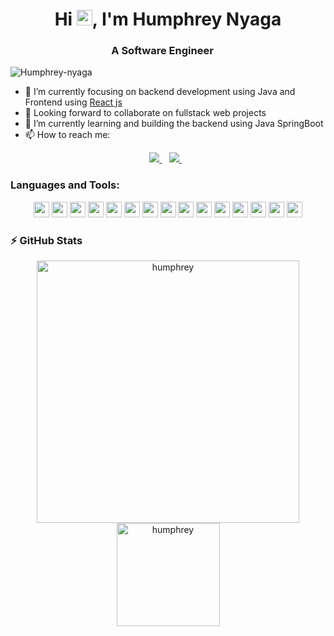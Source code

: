 <h1 align="center">Hi <img src="https://media.giphy.com/media/hvRJCLFzcasrR4ia7z/giphy.gif" width="25px">, I'm Humphrey Nyaga</h1>
<h3 align="center">A Software Engineer <img src="https://www.flaticon.com/free-icon/engineer_11519041" width="14"/> </h3>
<p align="left"> <img src="https://komarev.com/ghpvc/?username=Humphrey-nyaga" alt="Humphrey-nyaga" /> </p>

- 🔭 I’m currently focusing on backend development using Java and Frontend using [React js](https://reactjs.org/)
- 👯 Looking forward to collaborate on fullstack web projects
- 🌱 I’m currently learning and building the backend using Java SpringBoot 
- 📫 How to reach me:
<p align="center"> 
 <a href="https://www.linkedin.com/in/humphrey-nyaga/">
    <img src="https://img.shields.io/badge/linkedin-%230077B5.svg?&style=for-the-badge&logo=linkedin&logoColor=white" />
  </a>&nbsp;&nbsp;
  <a href="humphreynyaga2@gmail.com">
    <img src="https://img.shields.io/badge/Gmail-D14836?style=for-the-badge&logo=gmail&logoColor=white" />
  </a>&nbsp;&nbsp;
 </p>

### Languages and Tools:

<p align="center">
<img src="https://img.shields.io/badge/Git-F05032?style=for-the-badge&logo=git&logoColor=white" height="25"/>
<img src="https://img.shields.io/badge/JavaScript-323330?style=for-the-badge&logo=javascript&logoColor=F7DF1E" height="25"/>
<img src="https://img.shields.io/badge/Postman-FF6C37?style=for-the-badge&logo=Postman&logoColor=white" height="25"/>
<img src="https://img.shields.io/badge/IntelliJ_IDEA-000000.svg?style=for-the-badge&logo=intellij-idea&logoColor=white" height="25"/>
<img src="https://img.shields.io/badge/mysql-4479A1.svg?&style=for-the-badge&logo=mysql&logoColor=white" height="25"/>
<img src="https://img.shields.io/badge/PostgreSQL-316192?style=for-the-badge&logo=postgresql&logoColor=white" height="25"/>
<img src="https://img.shields.io/badge/PyCharm-000000.svg?&style=for-the-badge&logo=PyCharm&logoColor=white" height="25"/>
<img src="https://img.shields.io/badge/VSCode-0078D4?style=for-the-badge&logo=visual%20studio%20code&logoColor=white" height="25"/>
<img src="https://img.shields.io/badge/Node.js-339933?style=for-the-badge&logo=nodedotjs&logoColor=white" height="25"/>
<img src="https://img.shields.io/badge/Spring_Boot-F2F4F9?style=for-the-badge&logo=spring-boot" height = "25"/>
<img src="https://img.shields.io/badge/HTML5-E34F26?style=for-the-badge&logo=html5&logoColor=white" height = "25" />
<img src="https://img.shields.io/badge/Python-FFD43B?style=for-the-badge&logo=python&logoColor=blue" height="25"/>
<img src="https://img.shields.io/badge/OpenJDK-ED8B00?style=for-the-badge&logo=openjdk&logoColor=white" height="25"/>
<img src="https://img.shields.io/badge/Microsoft%20SQL%20Server-CC2927?style=for-the-badge&logo=microsoft%20sql%20server&logoColor=white" height="25"/>
<img src="https://img.shields.io/badge/Amazon_AWS-FF9900?style=for-the-badge&logo=amazonaws&logoColor=white" height="25"/>
</p>

### ⚡ GitHub Stats

<p align="center"> 
    <img src="https://github-readme-stats.vercel.app/api?username=Humphrey-nyaga&count_private=true&show_icons=true&theme=buefy" alt="humphrey" width="420"/> 
    <img src="https://github-readme-stats.vercel.app/api/top-langs/?username=Humphrey-nyaga&hide=jupyter%20notebook&langs_count=8&layout=compact&theme=buefy" alt="humphrey" height="165" />
 </p>
